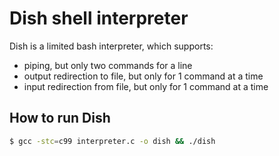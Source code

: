 # Dish shell interpreter
Dish is a limited bash interpreter, which supports\:   
* piping, but only two commands for a line
* output redirection to file, but only for 1 command at a time
* input redirection from file, but only for 1 command at a time

## How to run Dish
```sh
$ gcc -stc=c99 interpreter.c -o dish && ./dish
```
